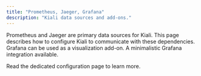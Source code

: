 ```yaml
---
title: "Prometheus, Jaeger, Grafana"
description: "Kiali data sources and add-ons."
---
```


Prometheus and Jaeger are primary data sources for Kiali. This page describes how to configure Kiali to communicate with these dependencies. Grafana can be used as a visualization add-on. A minimalistic Grafana integration available.

Read the dedicated configuration page to learn more.
